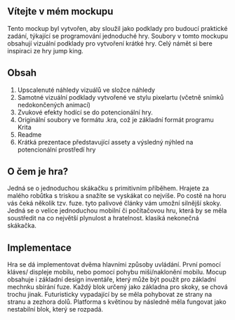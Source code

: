 ## Vítejte v mém mockupu
Tento mockup byl vytvořen, aby sloužil jako podklady pro budoucí praktické zadání, týkající se programování jednoduché hry.
Soubory v tomto mockupu obsahují vizuální podklady pro vytvoření krátké hry.
Celý námět si bere inspiraci ze hry jump king.


## Obsah

1. Upscalenuté náhledy vizuálů ve složce náhledy
2. Samotné vizuální podklady vytvořené ve stylu pixelartu (včetně snímků nedokončených animací)
3. Zvukové efekty hodící se do potencionální hry.
4. Originální soubory ve formátu .kra, což je základní formát programu Krita
5. Readme
6. Krátká prezentace představující assety a výsledný nýhled na potencionální prostředí hry
   
## O čem je hra?
Jedná se o jednoduchou skákačku s primitivním příběhem. 
Hrajete za malého robůtka s triskou a snažíte se vyskákat co nejvíše. Po costě na horu vás čeká několik tzv. fuze. tyto palivové články vám umožní silnější skoky. Jedná se o velice jednoduchou mobilní či počítačovou hru, která by se měla soustředit na co největší plynulost a hratelnost. klasiká nekonečná skákačka.

## Implementace

Hra se dá implementovat dvěma hlavními způsoby uvládání. První pomocí kláves/ displeje mobilu, nebo pomocí pohybu miši/naklonění mobilu.
Mocup obsahuje i základní design inventáře, který může být použit pro základní mechnku sbírání fuze. 
Každý blok určený jako základna pro skoky, se chová trochu jinak. Futuristicky vypadající by se měla pohybovat ze strany na stranu a zezhora dolů. Platforma s květinou by následně měla fungovat jako nestabilní blok, který se rozpadá. 
